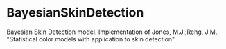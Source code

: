 # BayesianSkinDetection
Bayesian Skin Detection model. Implementation of Jones, M.J.;Rehg, J.M., "Statistical color models with application to skin detection"
